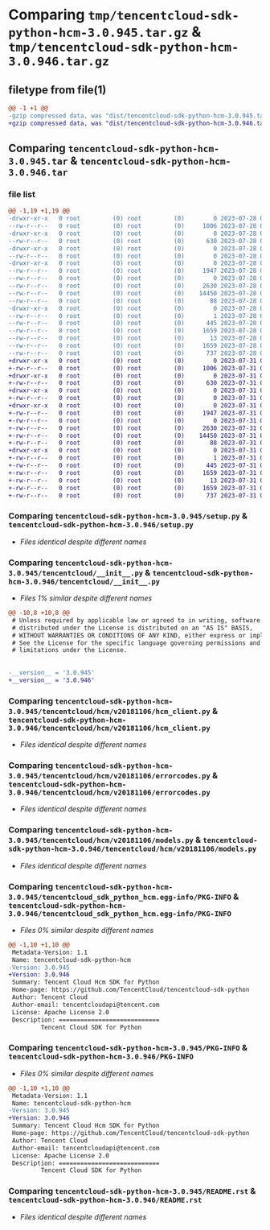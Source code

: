 # Comparing `tmp/tencentcloud-sdk-python-hcm-3.0.945.tar.gz` & `tmp/tencentcloud-sdk-python-hcm-3.0.946.tar.gz`

## filetype from file(1)

```diff
@@ -1 +1 @@
-gzip compressed data, was "dist/tencentcloud-sdk-python-hcm-3.0.945.tar", last modified: Fri Jul 28 00:29:23 2023, max compression
+gzip compressed data, was "dist/tencentcloud-sdk-python-hcm-3.0.946.tar", last modified: Mon Jul 31 00:29:33 2023, max compression
```

## Comparing `tencentcloud-sdk-python-hcm-3.0.945.tar` & `tencentcloud-sdk-python-hcm-3.0.946.tar`

### file list

```diff
@@ -1,19 +1,19 @@
-drwxr-xr-x   0 root         (0) root         (0)        0 2023-07-28 00:29:23.000000 tencentcloud-sdk-python-hcm-3.0.945/
--rw-r--r--   0 root         (0) root         (0)     1006 2023-07-28 00:29:23.000000 tencentcloud-sdk-python-hcm-3.0.945/setup.py
-drwxr-xr-x   0 root         (0) root         (0)        0 2023-07-28 00:29:23.000000 tencentcloud-sdk-python-hcm-3.0.945/tencentcloud/
--rw-r--r--   0 root         (0) root         (0)      630 2023-07-28 00:29:23.000000 tencentcloud-sdk-python-hcm-3.0.945/tencentcloud/__init__.py
-drwxr-xr-x   0 root         (0) root         (0)        0 2023-07-28 00:29:23.000000 tencentcloud-sdk-python-hcm-3.0.945/tencentcloud/hcm/
--rw-r--r--   0 root         (0) root         (0)        0 2023-07-28 00:29:23.000000 tencentcloud-sdk-python-hcm-3.0.945/tencentcloud/hcm/__init__.py
-drwxr-xr-x   0 root         (0) root         (0)        0 2023-07-28 00:29:23.000000 tencentcloud-sdk-python-hcm-3.0.945/tencentcloud/hcm/v20181106/
--rw-r--r--   0 root         (0) root         (0)     1947 2023-07-28 00:29:23.000000 tencentcloud-sdk-python-hcm-3.0.945/tencentcloud/hcm/v20181106/hcm_client.py
--rw-r--r--   0 root         (0) root         (0)        0 2023-07-28 00:29:23.000000 tencentcloud-sdk-python-hcm-3.0.945/tencentcloud/hcm/v20181106/__init__.py
--rw-r--r--   0 root         (0) root         (0)     2630 2023-07-28 00:29:23.000000 tencentcloud-sdk-python-hcm-3.0.945/tencentcloud/hcm/v20181106/errorcodes.py
--rw-r--r--   0 root         (0) root         (0)    14450 2023-07-28 00:29:23.000000 tencentcloud-sdk-python-hcm-3.0.945/tencentcloud/hcm/v20181106/models.py
--rw-r--r--   0 root         (0) root         (0)       88 2023-07-28 00:29:23.000000 tencentcloud-sdk-python-hcm-3.0.945/setup.cfg
-drwxr-xr-x   0 root         (0) root         (0)        0 2023-07-28 00:29:23.000000 tencentcloud-sdk-python-hcm-3.0.945/tencentcloud_sdk_python_hcm.egg-info/
--rw-r--r--   0 root         (0) root         (0)        1 2023-07-28 00:29:23.000000 tencentcloud-sdk-python-hcm-3.0.945/tencentcloud_sdk_python_hcm.egg-info/dependency_links.txt
--rw-r--r--   0 root         (0) root         (0)      445 2023-07-28 00:29:23.000000 tencentcloud-sdk-python-hcm-3.0.945/tencentcloud_sdk_python_hcm.egg-info/SOURCES.txt
--rw-r--r--   0 root         (0) root         (0)     1659 2023-07-28 00:29:23.000000 tencentcloud-sdk-python-hcm-3.0.945/tencentcloud_sdk_python_hcm.egg-info/PKG-INFO
--rw-r--r--   0 root         (0) root         (0)       13 2023-07-28 00:29:23.000000 tencentcloud-sdk-python-hcm-3.0.945/tencentcloud_sdk_python_hcm.egg-info/top_level.txt
--rw-r--r--   0 root         (0) root         (0)     1659 2023-07-28 00:29:23.000000 tencentcloud-sdk-python-hcm-3.0.945/PKG-INFO
--rw-r--r--   0 root         (0) root         (0)      737 2023-07-28 00:29:23.000000 tencentcloud-sdk-python-hcm-3.0.945/README.rst
+drwxr-xr-x   0 root         (0) root         (0)        0 2023-07-31 00:29:33.000000 tencentcloud-sdk-python-hcm-3.0.946/
+-rw-r--r--   0 root         (0) root         (0)     1006 2023-07-31 00:29:33.000000 tencentcloud-sdk-python-hcm-3.0.946/setup.py
+drwxr-xr-x   0 root         (0) root         (0)        0 2023-07-31 00:29:33.000000 tencentcloud-sdk-python-hcm-3.0.946/tencentcloud/
+-rw-r--r--   0 root         (0) root         (0)      630 2023-07-31 00:29:33.000000 tencentcloud-sdk-python-hcm-3.0.946/tencentcloud/__init__.py
+drwxr-xr-x   0 root         (0) root         (0)        0 2023-07-31 00:29:33.000000 tencentcloud-sdk-python-hcm-3.0.946/tencentcloud/hcm/
+-rw-r--r--   0 root         (0) root         (0)        0 2023-07-31 00:29:33.000000 tencentcloud-sdk-python-hcm-3.0.946/tencentcloud/hcm/__init__.py
+drwxr-xr-x   0 root         (0) root         (0)        0 2023-07-31 00:29:33.000000 tencentcloud-sdk-python-hcm-3.0.946/tencentcloud/hcm/v20181106/
+-rw-r--r--   0 root         (0) root         (0)     1947 2023-07-31 00:29:33.000000 tencentcloud-sdk-python-hcm-3.0.946/tencentcloud/hcm/v20181106/hcm_client.py
+-rw-r--r--   0 root         (0) root         (0)        0 2023-07-31 00:29:33.000000 tencentcloud-sdk-python-hcm-3.0.946/tencentcloud/hcm/v20181106/__init__.py
+-rw-r--r--   0 root         (0) root         (0)     2630 2023-07-31 00:29:33.000000 tencentcloud-sdk-python-hcm-3.0.946/tencentcloud/hcm/v20181106/errorcodes.py
+-rw-r--r--   0 root         (0) root         (0)    14450 2023-07-31 00:29:33.000000 tencentcloud-sdk-python-hcm-3.0.946/tencentcloud/hcm/v20181106/models.py
+-rw-r--r--   0 root         (0) root         (0)       88 2023-07-31 00:29:33.000000 tencentcloud-sdk-python-hcm-3.0.946/setup.cfg
+drwxr-xr-x   0 root         (0) root         (0)        0 2023-07-31 00:29:33.000000 tencentcloud-sdk-python-hcm-3.0.946/tencentcloud_sdk_python_hcm.egg-info/
+-rw-r--r--   0 root         (0) root         (0)        1 2023-07-31 00:29:33.000000 tencentcloud-sdk-python-hcm-3.0.946/tencentcloud_sdk_python_hcm.egg-info/dependency_links.txt
+-rw-r--r--   0 root         (0) root         (0)      445 2023-07-31 00:29:33.000000 tencentcloud-sdk-python-hcm-3.0.946/tencentcloud_sdk_python_hcm.egg-info/SOURCES.txt
+-rw-r--r--   0 root         (0) root         (0)     1659 2023-07-31 00:29:33.000000 tencentcloud-sdk-python-hcm-3.0.946/tencentcloud_sdk_python_hcm.egg-info/PKG-INFO
+-rw-r--r--   0 root         (0) root         (0)       13 2023-07-31 00:29:33.000000 tencentcloud-sdk-python-hcm-3.0.946/tencentcloud_sdk_python_hcm.egg-info/top_level.txt
+-rw-r--r--   0 root         (0) root         (0)     1659 2023-07-31 00:29:33.000000 tencentcloud-sdk-python-hcm-3.0.946/PKG-INFO
+-rw-r--r--   0 root         (0) root         (0)      737 2023-07-31 00:29:33.000000 tencentcloud-sdk-python-hcm-3.0.946/README.rst
```

### Comparing `tencentcloud-sdk-python-hcm-3.0.945/setup.py` & `tencentcloud-sdk-python-hcm-3.0.946/setup.py`

 * *Files identical despite different names*

### Comparing `tencentcloud-sdk-python-hcm-3.0.945/tencentcloud/__init__.py` & `tencentcloud-sdk-python-hcm-3.0.946/tencentcloud/__init__.py`

 * *Files 1% similar despite different names*

```diff
@@ -10,8 +10,8 @@
 # Unless required by applicable law or agreed to in writing, software
 # distributed under the License is distributed on an "AS IS" BASIS,
 # WITHOUT WARRANTIES OR CONDITIONS OF ANY KIND, either express or implied.
 # See the License for the specific language governing permissions and
 # limitations under the License.
 
 
-__version__ = '3.0.945'
+__version__ = '3.0.946'
```

### Comparing `tencentcloud-sdk-python-hcm-3.0.945/tencentcloud/hcm/v20181106/hcm_client.py` & `tencentcloud-sdk-python-hcm-3.0.946/tencentcloud/hcm/v20181106/hcm_client.py`

 * *Files identical despite different names*

### Comparing `tencentcloud-sdk-python-hcm-3.0.945/tencentcloud/hcm/v20181106/errorcodes.py` & `tencentcloud-sdk-python-hcm-3.0.946/tencentcloud/hcm/v20181106/errorcodes.py`

 * *Files identical despite different names*

### Comparing `tencentcloud-sdk-python-hcm-3.0.945/tencentcloud/hcm/v20181106/models.py` & `tencentcloud-sdk-python-hcm-3.0.946/tencentcloud/hcm/v20181106/models.py`

 * *Files identical despite different names*

### Comparing `tencentcloud-sdk-python-hcm-3.0.945/tencentcloud_sdk_python_hcm.egg-info/PKG-INFO` & `tencentcloud-sdk-python-hcm-3.0.946/tencentcloud_sdk_python_hcm.egg-info/PKG-INFO`

 * *Files 0% similar despite different names*

```diff
@@ -1,10 +1,10 @@
 Metadata-Version: 1.1
 Name: tencentcloud-sdk-python-hcm
-Version: 3.0.945
+Version: 3.0.946
 Summary: Tencent Cloud Hcm SDK for Python
 Home-page: https://github.com/TencentCloud/tencentcloud-sdk-python
 Author: Tencent Cloud
 Author-email: tencentcloudapi@tencent.com
 License: Apache License 2.0
 Description: ============================
         Tencent Cloud SDK for Python
```

### Comparing `tencentcloud-sdk-python-hcm-3.0.945/PKG-INFO` & `tencentcloud-sdk-python-hcm-3.0.946/PKG-INFO`

 * *Files 0% similar despite different names*

```diff
@@ -1,10 +1,10 @@
 Metadata-Version: 1.1
 Name: tencentcloud-sdk-python-hcm
-Version: 3.0.945
+Version: 3.0.946
 Summary: Tencent Cloud Hcm SDK for Python
 Home-page: https://github.com/TencentCloud/tencentcloud-sdk-python
 Author: Tencent Cloud
 Author-email: tencentcloudapi@tencent.com
 License: Apache License 2.0
 Description: ============================
         Tencent Cloud SDK for Python
```

### Comparing `tencentcloud-sdk-python-hcm-3.0.945/README.rst` & `tencentcloud-sdk-python-hcm-3.0.946/README.rst`

 * *Files identical despite different names*

